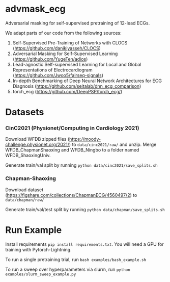 # advmask_ecg
Adversarial masking for self-supervised pretraining of 12-lead ECGs. 


We adapt parts of our code from the following sources: 
1. Self-Supervised Pre-Training of Networks with CLOCS (https://github.com/danikiyasseh/CLOCS)
2. Adversarial Masking for Self-Supervised Learning (https://github.com/YugeTen/adios)
3. Lead-agnostic Self-supervised Learning for Local and Global Representations of Electrocardiogram (https://github.com/Jwoo5/fairseq-signals)
4. In-depth Benchmarking of Deep Neural Network Architectures for ECG Diagnosis (https://github.com/seitalab/dnn_ecg_comparison)
5. torch_ecg (https://github.com/DeepPSP/torch_ecg/)


# Datasets 
### CinC2021 (Physionet/Computing in Cardiology 2021)
Download WFDB zipped files (https://moody-challenge.physionet.org/2021/) to `data/cinc2021/raw/` and unzip. Merge WFDB_ChapmanShaoxing and WFDB_Ningbo to a folder named WFDB_ShaoxingUniv.

Generate train/val split by running `python data/cinc2021/save_splits.sh`


### Chapman-Shaoxing
Download dataset (https://figshare.com/collections/ChapmanECG/4560497/2) to `data/chapman/raw/`

Generate train/val/test split by running `python data/chapman/save_splits.sh`

# Run Example
Install requirements `pip install requirements.txt`. You will need a GPU for training with Pytorch-Lightning.

To run a single pretraining trial, run `bash examples/bash_example.sh`

To run a sweep over hyperparameters via slurm, run `python examples/slurm_sweep_example.py`
